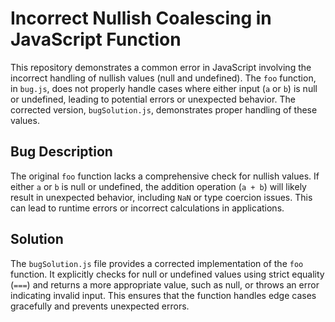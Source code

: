 # Incorrect Nullish Coalescing in JavaScript Function

This repository demonstrates a common error in JavaScript involving the incorrect handling of nullish values (null and undefined). The `foo` function, in `bug.js`, does not properly handle cases where either input (`a` or `b`) is null or undefined, leading to potential errors or unexpected behavior. The corrected version, `bugSolution.js`, demonstrates proper handling of these values.

## Bug Description

The original `foo` function lacks a comprehensive check for nullish values.  If either `a` or `b` is null or undefined, the addition operation (`a + b`) will likely result in unexpected behavior, including `NaN` or type coercion issues. This can lead to runtime errors or incorrect calculations in applications.

## Solution

The `bugSolution.js` file provides a corrected implementation of the `foo` function. It explicitly checks for null or undefined values using strict equality (`===`) and returns a more appropriate value, such as null, or throws an error indicating invalid input. This ensures that the function handles edge cases gracefully and prevents unexpected errors.